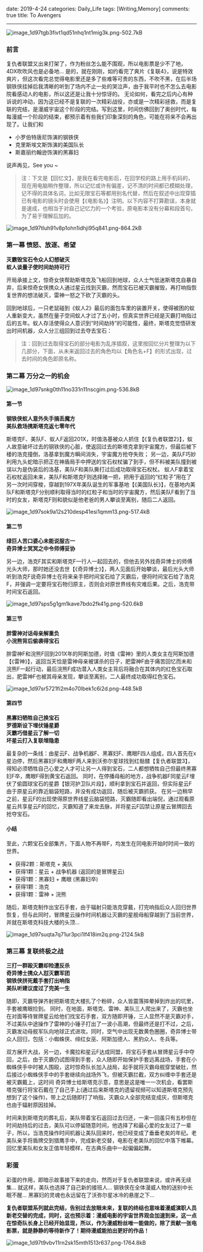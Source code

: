 ﻿date: 2019-4-24
categories: Daily_Life
tags: [Writing,Memory]
comments: true
title: To Avengers

---

![image_1d97tgb3fivt1qd51nhq1nt1mig3k.png-502.7kB](http://static.zybuluo.com/EVA001/4n0ij0wb2ndqxbr07yozbbe9/image_1d97tgb3fivt1qd51nhq1nt1mig3k.png)

### **前言**
复仇者联盟又出来打架了，作为粉丝怎么能不围观，所以电影票是少不了地，4DX吹吹风也是必备地...
是的，就在刚刚，如约看完了爽片《复联4》，说是特效爽片，但这次看完总觉得电影里还是多了些难等可贵的东西，不吹不黑，在后半场钢铁侠挂掉后我清晰的听到了场内不止一处的哭泣声，由于我平时也不怎么去电影院看感动人的电影，所以这还是让我十分惊讶的。
无论如何，看完之后内心有种诉说的冲动，因为这已经不是复联的一次精彩战役，亦或是一次精彩拯救，而是复联的完结，是漫威宇宙这个阶段的完结。写到这里，时间仿佛回到了奥创时代，每每漫威一个阶段的结束，都预示着有些我们印象深刻的角色，可能在将来不会再出现了。让我们和

- 小罗伯特唐尼饰演的钢铁侠
- 克里斯埃文斯饰演的美国队长
- 斯嘉丽约翰逊饰演的黑寡妇

说声再见，See you ~

> 注：下文是【回忆文】，是我在看完电影后，在回学校的路上用手机码的，现在用电脑稍作整理，所以记忆或许有偏差，记不清的时间都已模糊处理，记不得的具体名词，比如无限宝石等都用别名代替，然后在叙述中出现穿插已有电影的镜头时会使用【《电影名》】注明。以下内容不打算勘误，本身就是速成，也相当于对自己记忆力的一个考验，原电影本没有分幕和段首句，为了易于理解后加的。

![image_1d97tluh91v8p1ohn1idhji95q841.png-864.2kB](http://static.zybuluo.com/EVA001/v2dub1k7h7i4xnemwpc8co2l/image_1d97tluh91v8p1ohn1idhji95q841.png)

### **第一幕 愤怒、放逐、希望**

**灭霸毁宝石令众人幻想破灭<br>
蚁人谈量子使时间劫持可行**

开局承接上文，惊奇女侠帮助斯塔克及飞船回到地球，众人士气低迷斯塔克自暴自弃，后来惊奇女侠携众人通过星云找到灭霸，然而宝石已被灭霸摧毁，再打响指恢复世界的想法破灭，雷神一怒之下砍了灭霸的头。

回到地球后，一只老鼠碰到《蚁人2》最后的面包车里的装置开关，使得被困的蚁人重新变大，虽然在量子空间蚁人才过了五小时，但真实世界已经是灭霸打响指过后的五年。蚁人存活使得众人意识到“时间劫持”的可能性，最终，斯塔克觉悟研发出时间机器，众人分三组回到过去夺去宝石：


> 注：回到过去取得宝石的部分电影为乱序插叙，这里按回忆分片整理为以下几部分，下面，从未来返回过去的角色均以【角色名+F】的形式出现，过去时间的角色即原名称。
    


### **第二幕 万分之一的机会**

![image_1d97snkg0th11no331n11nscgim.png-536.8kB](http://static.zybuluo.com/EVA001/w89muaw98cvxmxjp2zu4mweb/image_1d97snkg0th11no331n11nscgim.png)

#### **第一节**

**钢铁侠蚁人意外失手搞丢魔方<br>
美队救场携斯塔克返七零年代**

斯塔克F、美队F、蚁人F返回201X，时值洛基被众人抓住【《复仇者联盟2》】，蚁人故意破坏过去的钢铁侠的心脏，使返回过去的斯塔克拿到宇宙魔方，但最后被下楼的浩克撞倒，洛基拿到魔方瞬间消失，宇宙魔方抢夺失败；
另一边，美队F巧妙利用九头蛇暗示把正在神盾局手中押送的宝石权杖骗了到手，但不料被美队撞到被误以为是伪装后的洛基，美队F和美队撕打过后成功取得宝石权杖。
蚁人F拿着宝石权杖返回未来，美队F和斯塔克F则选择赌一把，把用于返回的“红粒子”用在了另一次时间穿梭，穿越到197X年美队诞生的军事基地【《美国队长》】，在基地内美队F和斯塔克F分别顺利取得当时的红粒子和当时的宇宙魔方，然后美队F看到了当时的女友，斯塔克F则和貌似是他老爸的男人攀谈至离别，随后二人返回。

![image_1d97sok9a12s210desp41esi1qmm13.png-517.4kB](http://static.zybuluo.com/EVA001/q1d4912qn3v0d3omjrsx3uvo/image_1d97sok9a12s210desp41esi1qmm13.png)

#### **第二节**

**绿巨人苦口婆心未能说服古一<br>
奇异博士冥冥之中令师傅妥协**

另一边，浩克F其实和斯塔克F一行人一起回去的，但他去另外找奇异博士的师傅光头大师，那时她还没去世【《奇异博士》】，两人见面后开始攀谈，最后光头大师听到浩克F说奇异博士在将来亲手把时间宝石给了灭霸后，便将时间宝石给了浩克F，并强调一定要将宝石物归原主，否则会对原世界线有灾难后果。之后，浩克带时间宝石返回。

![image_1d97sps5g1gm1kave7bdo2fk41g.png-520.6kB](http://static.zybuluo.com/EVA001/4g8c523pcbl2n1stmqmdltfn/image_1d97sps5g1gm1kave7bdo2fk41g.png)

#### **第三节**

**胖雷神对话母亲解重负<br>
小浣熊背后偷袭得宝石**

胖雷神F和浣熊F回到201X年的阿斯加德，时值《雷神》里的人类女主在阿斯加德【《雷神》】，返回当天恰是雷神母亲被谋杀的日子，肥雷神F由于痛苦回忆而未和浣熊F一起行动，最后浣熊F成功潜入人类女主背后将融合在其体内的红色宝石取出，肥雷神F也被其母亲发现，攀谈至离别，二人最终成功取得红色宝石。

![image_1d97sr5721fi2m4o70lbek1c6i2d.png-448.5kB](http://static.zybuluo.com/EVA001/3uu8j857f9ytohemmoqsu7ed/image_1d97sr5721fi2m4o70lbek1c6i2d.png)

#### **第四节**

**黑寡妇牺牲自己换宝石<br>
罗德斯设下埋伏锤星爵<br>
灭霸巧借星云了解一切<br>
坏星云打入复联埋隐患**

最复杂的一条线：由星云F、战争机器F、黑寡妇F、鹰眼F四人组成，四人首先在x星泊停，然后黑寡妇F和鹰眼F两人来到沃弥尔星球找到红骷髅【复仇者联盟3】，得知必须牺牲自己心爱之人才可让另一人得到宝石，二人都想牺牲自己但最终黑寡妇F卒，鹰眼F得到黄宝石返回。
同时，在停播母船的地方，战争机器F同星云F埋伏了偷圆球宝石的星爵【银河护卫队片段】，顺利拿到宝石并返回，但实际星云F由于原星云的靠近脑袋短路，并没有成功返回，随后被灭霸抓获。
在另一边稍早之前，星云F的出现使得原世界线星云脑袋短路，灭霸随即看出端倪，通过观看原星云共享星云F的回忆，灭霸知道了来龙去脉，并将星云F囚禁让原星云冒牌回去抢夺宝石。

#### **小结**

至此，六颗宝石全部集齐，下面人物不再带F，均发生在同电影开始时时间一致的世界。

- 获得2颗：斯塔克 + 美队 
- 获得1颗：星云 + 战争机器 (返回的是冒牌星云)
- 获得1颗：黑寡妇 + 鹰眼 (黑寡妇卒)
- 获得1颗：浩克 
- 获得1颗：雷神 + 浣熊 

随后，斯塔克制作出宝石手套，由于辐射只能浩克穿戴，打完响指后众人回归世界恢复，但与此同时，冒牌星云操作时间机器让灭霸的星舰母船穿越到了当前世界，并就在斯塔克科技大楼的头顶...

![image_1d97suqta7q71ur3pci1lf418im2q.png-2124.5kB](http://static.zybuluo.com/EVA001/q1ibe0dn203lvr97oj2bgblb/image_1d97suqta7q71ur3pci1lf418im2q.png)

### **第三幕 复联终极之战**

**三打一群殴灭霸却险遭反杀<br>
奇异博士携众人怼灭霸军团<br>
钢铁侠拼死戴手套打出响指<br>
美队听建议度过了完美一生**

随即，灭霸导弹齐射把斯塔克大楼扎了个粉碎，众人皆震落摔晕掉到炸出的坑里，手套被鹰眼捡到。
同时，在地面，斯塔克、雷神、美队三人爬出来了，灭霸也坐在对面等待冒牌星云给他们找宝石手套，双方随即开锤，三人显然不是灭霸对手，不过美队中途操作了雷神的小锤子打出了一波小高潮，但最终还是打不过，之后，灭霸发动母舰军队向地球正式进攻。同时，空气中出现无数黄色圈圈，奇异博士带众人回归，包括：小蜘蛛侠、绯红女巫、阿斯加德人、黑豹众人、冬兵等。

双方展开大战，另一边，卡魔拉和星云F达成同盟，将宝石手套从冒牌星云手中夺回，之后，由于灭霸仍试图得到手套，众人随即开始保护手套远离战场，手套在小蜘蛛侠手中时被人围殴，这时惊奇队长加入战局，起手就将灭霸母舰穿堂破肚，然后接过小蜘蛛侠手中的手套继续向战场外飞，但被灭霸拦截，双方纠缠中手套还是被灭霸戴上，这时间 奇异博士给斯塔克示意，意思是这是唯一一次机会，看罢斯塔克强行将宝石戴在了自己手上(通过后来斯塔克的遗留视频可以知道斯塔克预先想到了这个操作)，带上之后随即打了响指，灭霸众人全部完结变成灰，但斯塔克也由于辐射原因挂掉。

时间来到斯塔克的葬礼后，美队带着宝石返回过去归还，一来一回虽只有五秒但在时间劫持后的过去，美队可以停留随意时间，他选择了和最心爱的女友过了一辈子，所以，当浩克操作时间机器让美队回来时，他已经变成了垂垂老矣的年纪。老美队亲手将盾牌交到猎鹰手中，完成新老交替，电影在老美队的回忆中落下帷幕。回忆里美队和女友正值年轻模样，在古典乐曲中一起偏偏起舞。

### **彩蛋**

彩蛋的作用，即暗示故事接下来的走向，然而对于复仇者联盟来说，或许再无续集...
就这样，美队也选择了自己新的接班人...
钢铁侠在全体漫威人物的送别中长眠不醒...
黑寡妇的灵魂也永远留在了沃弥尔星冰冷的悬崖之下...

**复仇者联盟系列就此完结，告别过去放眼未来，复联的终结也意味着漫威演职人员新老交替的完成，同时，这也预示着：漫威电影的宇宙世界观会加速到来，这一点在惊奇队长身上已经开始显现，所以，作为漫威粉丝唯一能做的，除了贡献一张电影票，就是静静的等待新作了！期待漫威能拍出更好的作品！**

![image_1d97t9vbv11rn2sk15mth1513r637.png-1764.8kB](http://static.zybuluo.com/EVA001/ay8aap36s25sji6wpugdekvm/image_1d97t9vbv11rn2sk15mth1513r637.png)
 